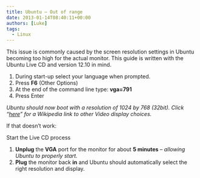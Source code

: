 ```yaml
---
title: Ubuntu – Out of range
date: 2013-01-14T08:40:11+00:00
authors: [Luke]
tags:
  - Linux
---
```


This issue is commonly caused by the screen resolution settings in Ubuntu becoming too high for the actual monitor. This guide is written with the Ubuntu Live CD and version 12.10 in mind.

  1. During start-up select your language when prompted.
  2. Press **F6** (Other Options)
  3. At the end of the command line type: **vga=791**
  4. Press Enter

_Ubuntu should now boot with a resolution of 1024 by 768 (32bit). Click &#8220;<a title="VESA Video Modes" href="http://en.wikipedia.org/wiki/VESA_BIOS_Extensions#Linux_video_mode_numbers" target="_blank">here</a>&#8221; for a Wikipedia link to other Video display choices._

If that doesn&#8217;t work:

Start the Live CD process

  1. **Unplug** the **VGA** port for the monitor for about **5 minutes** &#8211; _allowing Ubuntu to properly start._
  2. **Plug** the monitor back **in** and Ubuntu should automatically select the right resolution and display.